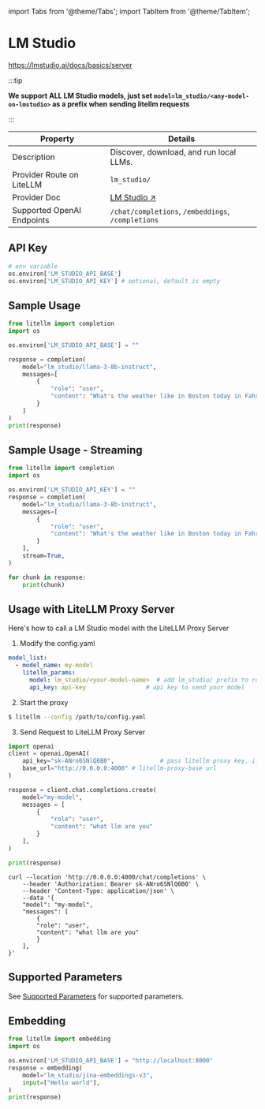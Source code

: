 import Tabs from '@theme/Tabs';
import TabItem from '@theme/TabItem';

# LM Studio

https://lmstudio.ai/docs/basics/server

:::tip

**We support ALL LM Studio models, just set `model=lm_studio/<any-model-on-lmstudio>` as a prefix when sending litellm requests**

:::


| Property | Details |
|-------|-------|
| Description | Discover, download, and run local LLMs. |
| Provider Route on LiteLLM | `lm_studio/` |
| Provider Doc | [LM Studio ↗](https://lmstudio.ai/docs/api/openai-api) |
| Supported OpenAI Endpoints | `/chat/completions`, `/embeddings`, `/completions` |

## API Key
```python
# env variable
os.environ['LM_STUDIO_API_BASE']
os.environ['LM_STUDIO_API_KEY'] # optional, default is empty
```

## Sample Usage
```python
from litellm import completion
import os

os.environ['LM_STUDIO_API_BASE'] = ""

response = completion(
    model="lm_studio/llama-3-8b-instruct",
    messages=[
        {
            "role": "user",
            "content": "What's the weather like in Boston today in Fahrenheit?",
        }
    ]
)
print(response)
```

## Sample Usage - Streaming
```python
from litellm import completion
import os

os.environ['LM_STUDIO_API_KEY'] = ""
response = completion(
    model="lm_studio/llama-3-8b-instruct",
    messages=[
        {
            "role": "user",
            "content": "What's the weather like in Boston today in Fahrenheit?",
        }
    ],
    stream=True,
)

for chunk in response:
    print(chunk)
```


## Usage with LiteLLM Proxy Server

Here's how to call a LM Studio model with the LiteLLM Proxy Server

1. Modify the config.yaml 

  ```yaml
  model_list:
    - model_name: my-model
      litellm_params:
        model: lm_studio/<your-model-name>  # add lm_studio/ prefix to route as LM Studio provider
        api_key: api-key                 # api key to send your model
  ```


2. Start the proxy 

  ```bash
  $ litellm --config /path/to/config.yaml
  ```

3. Send Request to LiteLLM Proxy Server

  <Tabs>

  <TabItem value="openai" label="OpenAI Python v1.0.0+">

  ```python
  import openai
  client = openai.OpenAI(
      api_key="sk-ANro6SNlQ6B0",             # pass litellm proxy key, if you're using virtual keys
      base_url="http://0.0.0.0:4000" # litellm-proxy-base url
  )

  response = client.chat.completions.create(
      model="my-model",
      messages = [
          {
              "role": "user",
              "content": "what llm are you"
          }
      ],
  )

  print(response)
  ```
  </TabItem>

  <TabItem value="curl" label="curl">

  ```shell
  curl --location 'http://0.0.0.0:4000/chat/completions' \
      --header 'Authorization: Bearer sk-ANro6SNlQ6B0' \
      --header 'Content-Type: application/json' \
      --data '{
      "model": "my-model",
      "messages": [
          {
          "role": "user",
          "content": "what llm are you"
          }
      ],
  }'
  ```
  </TabItem>

  </Tabs>


## Supported Parameters

See [Supported Parameters](../completion/input.md#translated-openai-params) for supported parameters.

## Embedding

```python
from litellm import embedding
import os 

os.environ['LM_STUDIO_API_BASE'] = "http://localhost:8000"
response = embedding(
    model="lm_studio/jina-embeddings-v3",
    input=["Hello world"],
)
print(response)
```
